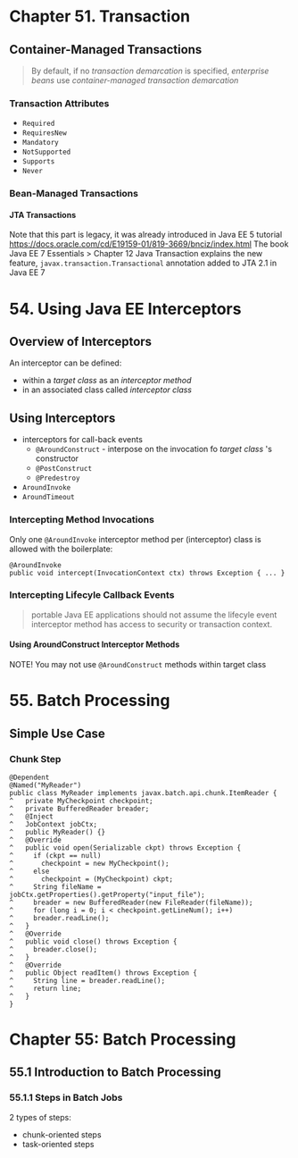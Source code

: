# Chapter 51. Transaction
## Container-Managed Transactions
> By default, if no *transaction demarcation* is specified, *enterprise beans* use *container-managed transaction demarcation*

### Transaction Attributes
 * `Required`
 * `RequiresNew`
 * `Mandatory`
 * `NotSupported`
 * `Supports`
 * `Never`
### Bean-Managed Transactions
#### JTA Transactions
Note that this part is legacy, it was already introduced in Java EE 5 tutorial https://docs.oracle.com/cd/E19159-01/819-3669/bnciz/index.html The book Java EE 7 Essentials > Chapter 12 Java Transaction explains the new feature, `javax.transaction.Transactional` annotation added to JTA 2.1 in Java EE 7

# 54. Using Java EE Interceptors
## Overview of Interceptors
An interceptor can be defined: 
 * within a *target class* as an *interceptor method*
 * in an associated class called *interceptor class*
## Using Interceptors

* interceptors for call-back events
  * `@AroundConstruct` - interpose on the invocation fo *target class* 's constructor
  * `@PostConstruct`
  * `@Predestroy`
* `AroundInvoke`
* `AroundTimeout`

### Intercepting Method Invocations
Only one `@AroundInvoke` interceptor method per (interceptor) class is allowed with the boilerplate:

```
@AroundInvoke
public void intercept(InvocationContext ctx) throws Exception { ... }
```
### Intercepting Lifecyle Callback Events
> portable Java EE applications should not assume the lifecyle event interceptor method has access to security or transaction context.
#### Using AroundConstruct Interceptor Methods
NOTE! You may not use `@AroundConstruct` methods within target class

# 55. Batch Processing
## Simple Use Case
### Chunk Step
```
@Dependent
@Named("MyReader")
public class MyReader implements javax.batch.api.chunk.ItemReader {
^	private MyCheckpoint checkpoint;
^	private BufferedReader breader;
^	@Inject
^	JobContext jobCtx;
^	public MyReader() {}
^	@Override
^	public void open(Serializable ckpt) throws Exception {
^	  if (ckpt == null)
^	    checkpoint = new MyCheckpoint();
^	  else
^	    checkpoint = (MyCheckpoint) ckpt;
^	  String fileName = jobCtx.getProperties().getProperty("input_file");
^	  breader = new BufferedReader(new FileReader(fileName));
^	  for (long i = 0; i < checkpoint.getLineNum(); i++)
^	  breader.readLine();
^	}
^	@Override
^	public void close() throws Exception {
^	  breader.close();
^	}
^	@Override
^	public Object readItem() throws Exception {
^	  String line = breader.readLine();
^	  return line;
^	}
}
```
# Chapter 55: Batch Processing
## 55.1 Introduction to Batch Processing
### 55.1.1 Steps in Batch Jobs
2 types of steps:
* chunk-oriented steps
* task-oriented steps

 
